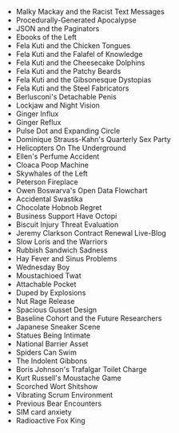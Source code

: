 * Malky Mackay and the Racist Text Messages
* Procedurally-Generated Apocalypse
* JSON and the Paginators
* Ebooks of the Left
* Fela Kuti and the Chicken Tongues
* Fela Kuti and the Falafel of Knowledge
* Fela Kuti and the Cheesecake Dolphins
* Fela Kuti and the Patchy Beards
* Fela Kuti and the Gibsonesque Dystopias
* Fela Kuti and the Steel Fabricators
* Berlusconi's Detachable Penis
* Lockjaw and Night Vision
* Ginger Influx
* Ginger Reflux
* Pulse Dot and Expanding Circle
* Dominique Strauss-Kahn's Quarterly Sex Party
* Helicopters On The Underground
* Ellen's Perfume Accident
* Cloaca Poop Machine
* Skywhales of the Left
* Peterson Fireplace
* Owen Boswarva's Open Data Flowchart
* Accidental Swastika
* Chocolate Hobnob Regret
* Business Support Have Octopi
* Biscuit Injury Threat Evaluation
* Jeremy Clarkson Contract Renewal Live-Blog
* Slow Loris and the Warriors
* Rubbish Sandwich Sadness
* Hay Fever and Sinus Problems
* Wednesday Boy
* Moustachioed Twat
* Attachable Pocket
* Duped by Explosions
* Nut Rage Release
* Spacious Gusset Design
* Baseline Cohort and the Future Researchers
* Japanese Sneaker Scene
* Statues Being Intimate
* National Barrier Asset
* Spiders Can Swim
* The Indolent Gibbons
* Boris Johnson's Trafalgar Toilet Charge
* Kurt Russell's Moustache Game
* Scorched Wort Shitshow
* Vibrating Scrum Environment
* Previous Bear Encounters
* SIM card anxiety
* Radioactive Fox King
